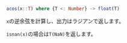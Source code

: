 ```julia
acos(x::T) where {T <: Number} -> float(T)
```

`x`の逆余弦を計算し、出力はラジアンで返します。

`isnan(x)`の場合は`T(NaN)`を返します。
